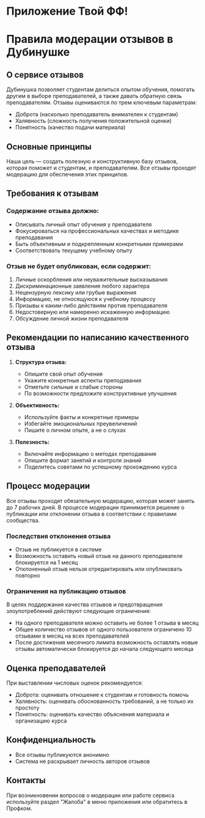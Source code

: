 # Приложение Твой ФФ!
# Правила модерации отзывов в Дубинушке

## О сервисе отзывов

Дубинушка позволяет студентам делиться опытом обучения, помогать другим в выборе преподавателей, а также давать обратную связь преподавателям. Отзывы оцениваются по трем ключевым параметрам:
- Доброта (насколько преподаватель внимателен к студентам)
- Халявность (сложность получения положительной оценки)
- Понятность (качество подачи материала)

## Основные принципы

Наша цель — создать полезную и конструктивную базу отзывов, которая поможет и студентам, и преподавателям. Все отзывы проходят модерацию для обеспечения этих принципов.

## Требования к отзывам

### Содержание отзыва должно:
- Описывать личный опыт обучения у преподавателя
- Фокусироваться на профессиональных качествах и методике преподавания
- Быть объективным и подкрепленным конкретными примерами
- Соответствовать текущему учебному опыту

### Отзыв не будет опубликован, если содержит:
1. Личные оскорбления или неуважительные высказывания
2. Дискриминационные заявления любого характера
3. Нецензурную лексику или грубые выражения
4. Информацию, не относящуюся к учебному процессу
5. Призывы к каким-либо действиям против преподавателя
6. Недостоверную или намеренно искаженную информацию
7. Обсуждение личной жизни преподавателя

## Рекомендации по написанию качественного отзыва

1. **Структура отзыва:**
   - Опишите свой опыт обучения
   - Укажите конкретные аспекты преподавания
   - Отметьте сильные и слабые стороны
   - По возможности предложите конструктивные улучшения

2. **Объективность:**
   - Используйте факты и конкретные примеры
   - Избегайте эмоциональных преувеличений
   - Пишите о личном опыте, а не о слухах

3. **Полезность:**
   - Включайте информацию о методах преподавания
   - Опишите формат занятий и контроля знаний
   - Поделитесь советами по успешному прохождению курса

## Процесс модерации

Все отзывы проходят обязательную модерацию, которая может занять до 7 рабочих дней. В процессе модерации принимается решение о публикации или отклонении отзыва в соответствии с правилами сообщества.

### Последствия отклонения отзыва

- Отзыв не публикуется в системе
- Возможность оставить новый отзыв на данного преподавателя блокируется на 1 месяц
- Отклоненный отзыв нельзя отредактировать или опубликовать повторно

### Ограничения на публикацию отзывов

В целях поддержания качества отзывов и предотвращения злоупотреблений действуют следующие ограничения:

- На одного преподавателя можно оставить не более 1 отзыва в месяц
- Общее количество отзывов от одного пользователя ограничено 10 отзывами в месяц на всех преподавателей
- После достижения месячного лимита возможность оставлять новые отзывы автоматически блокируется до начала следующего месяца

## Оценка преподавателей

При выставлении числовых оценок рекомендуется:
- Доброта: оценивать отношение к студентам и готовность помочь
- Халявность: оценивать обоснованность требований, а не только их простоту
- Понятность: оценивать качество объяснения материала и организацию курса

## Конфиденциальность

- Все отзывы публикуются анонимно
- Система не раскрывает личность авторов отзывов

## Контакты

При возникновении вопросов о модерации или работе сервиса используйте раздел "Жалоба" в меню приложения или обратитесь в Профком.
